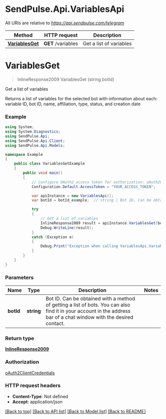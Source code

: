 # SendPulse.Api.VariablesApi

All URIs are relative to *https://api.sendpulse.com/telegram*

Method | HTTP request | Description
------------- | ------------- | -------------
[**VariablesGet**](VariablesApi.md#variablesget) | **GET** /variables | Get a list of variables

<a name="variablesget"></a>
# **VariablesGet**
> InlineResponse2009 VariablesGet (string botId)

Get a list of variables

Returns a list of variables for the selected bot with information about each: variable ID, bot ID, name, affiliation, type, status, and creation date

### Example
```csharp
using System;
using System.Diagnostics;
using SendPulse.Api;
using SendPulse.Api.Client;
using SendPulse.Api.Models;

namespace Example
{
    public class VariablesGetExample
    {
        public void main()
        {
            // Configure OAuth2 access token for authorization: oAuth2ClientCredentials
            Configuration.Default.AccessToken = "YOUR_ACCESS_TOKEN";

            var apiInstance = new VariablesApi();
            var botId = botId_example;  // string | Bot ID. Can be obtained with a method of getting a list of bots. You can also find it in your account in the address bar of a chat window with the desired contact.

            try
            {
                // Get a list of variables
                InlineResponse2009 result = apiInstance.VariablesGet(botId);
                Debug.WriteLine(result);
            }
            catch (Exception e)
            {
                Debug.Print("Exception when calling VariablesApi.VariablesGet: " + e.Message );
            }
        }
    }
}
```

### Parameters

Name | Type | Description  | Notes
------------- | ------------- | ------------- | -------------
 **botId** | **string**| Bot ID. Can be obtained with a method of getting a list of bots. You can also find it in your account in the address bar of a chat window with the desired contact. | 

### Return type

[**InlineResponse2009**](InlineResponse2009.md)

### Authorization

[oAuth2ClientCredentials](../README.md#oAuth2ClientCredentials)

### HTTP request headers

 - **Content-Type**: Not defined
 - **Accept**: application/json

[[Back to top]](#) [[Back to API list]](../README.md#documentation-for-api-endpoints) [[Back to Model list]](../README.md#documentation-for-models) [[Back to README]](../README.md)
